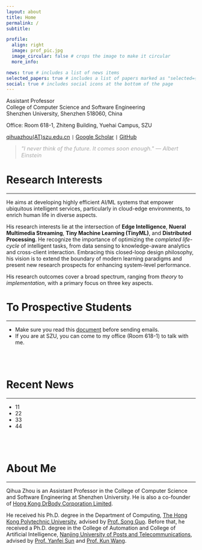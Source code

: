 ```yaml
---
layout: about
title: Home
permalink: /
subtitle: 

profile:
  align: right
  image: prof_pic.jpg
  image_circular: false # crops the image to make it circular
  more_info: 

news: true # includes a list of news items
selected_papers: true # includes a list of papers marked as "selected={true}"
social: true # includes social icons at the bottom of the page
---
```



Assistant Professor  
College of Computer Science and Software Engineering  
Shenzhen University, Shenzhen 518060, China  

Office: Room 618-1, Zhiteng Building, Yuehai Campus, SZU  

[qihuazhou(AT)szu.edu.cn](https://qihuazhou.github.io/) <code>&#124;</code> [Google Scholar](https://scholar.google.com/citations?user=vsD8e8QAAAAJ) <code>&#124;</code> [GitHub](https://github.com/kimihe)


> <span style="font-size:11pt; color:#A8A8A8"> *"I never think of the future. It comes soon enough." — Albert Einstein*</span>  


# Research Interests
---

He aims at developing highly efficient AI/ML systems that empower ubiquitous intelligent services, particularly in cloud-edge environments, to enrich human life in diverse aspects.

His research interests lie at the intersection of **Edge Intelligence**, **Nueral Multimedia Streaming**, **Tiny Machine Learning (TinyML)**, and **Distributed Processing**. 
He recognize the importance of optimizing the *completed life-cycle* of intelligent tasks, from data sensing to knowledge-aware analytics and cross-client interaction. 
Embracing this closed-loop design philosophy, his vision is to extend the boundary of modern learning paradigms and present new research prospects for enhancing system-level performance.

His research outcomes cover a broad spectrum, ranging from *theory* to *implementation*, with a primary focus on three key aspects.


# To Prospective Students
---

* Make sure you read this [document]() before sending emails.
* If you are at SZU, you can come to my office (Room 618-1) to talk with me.

<br/><br/>

# Recent News
---

* 11  
* 22  
* 33  
* 44 

<br/><br/>

# About Me
---

Qihua Zhou is an Assistant Professor in the College of Computer Science and Software Engineering at Shenzhen University. He is also a co-founder of [Hong Kong DrBody Corporation Limited](https://zerodrbody.wixsite.com/drbody).

He received his Ph.D. degree in the Department of Computing, [The Hong Kong Polytechnic University](https://www.polyu.edu.hk/web/en/home/index.html), advised by [Prof. Song Guo](https://cse.hkust.edu.hk/admin/people/faculty/profile/songguo).
Before that, he received a Ph.D. degree in the College of Automation and College of Artificial Intelligence, [Nanjing University of Posts and Telecommunications](https://www.njupt.edu.cn/), advised by [Prof. Yanfei Sun](https://yjs.njupt.edu.cn/dsgl/nocontrol/college/dsfcxq.htm?dsJbxxId=9B9D05C52D3F2DCFE050007F01006EFE) and [Prof. Kun Wang](https://sme.fudan.edu.cn/60/2f/c31133a352303/page.htm).



